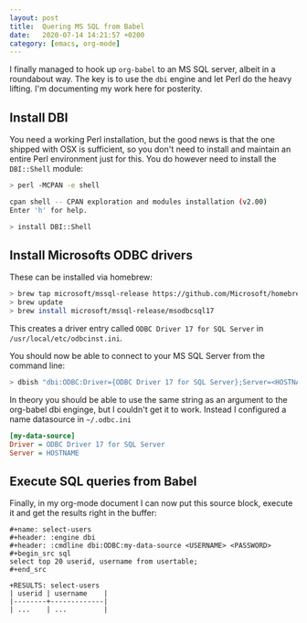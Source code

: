 ```yaml
---
layout: post
title:  Quering MS SQL from Babel
date:   2020-07-14 14:21:57 +0200
category: [emacs, org-mode]
---
```


I finally managed to hook up `org-babel` to an MS SQL server, albeit
in a roundabout way. The key is to use the `dbi` engine and let Perl
do the heavy lifting. I'm documenting my work here for posterity.

## Install DBI

You need a working Perl installation, but the good news is that the
one shipped with OSX is sufficient, so you don't need to install and
maintain an entire Perl environment just for this. You do however need
to install the `DBI::Shell` module:

```bash
> perl -MCPAN -e shell

cpan shell -- CPAN exploration and modules installation (v2.00)
Enter 'h' for help.

> install DBI::Shell
```

## Install Microsofts ODBC drivers

These can be installed via homebrew:

```bash
> brew tap microsoft/mssql-release https://github.com/Microsoft/homebrew-mssql-release
> brew update
> brew install microsoft/mssql-release/msodbcsql17
```

This creates a driver entry called `ODBC Driver 17 for SQL Server` in
`/usr/local/etc/odbcinst.ini`. 

You should now be able to connect to your MS SQL Server from the command line:

```bash
> dbish "dbi:ODBC:Driver={ODBC Driver 17 for SQL Server};Server=<HOSTNAME>;UID=<USERNAME>;PWD=<PASSWORD>"
```

In theory you should be able to use the same string as an argument to
the org-babel dbi enginge, but I couldn't get it to work. Instead I
configured a name datasource in `~/.odbc.ini`

```ini
[my-data-source]
Driver = ODBC Driver 17 for SQL Server
Server = HOSTNAME
```

## Execute SQL queries from Babel

Finally, in my org-mode document I can now put this source block,
execute it and get the results right in the buffer:

```
#+name: select-users
#+header: :engine dbi
#+header: :cmdline dbi:ODBC:my-data-source <USERNAME> <PASSWORD>
#+begin_src sql
select top 20 userid, username from usertable;
#+end_src

+RESULTS: select-users
| userid | username    |
|--------+-------------|
| ...    | ...         | 
```


